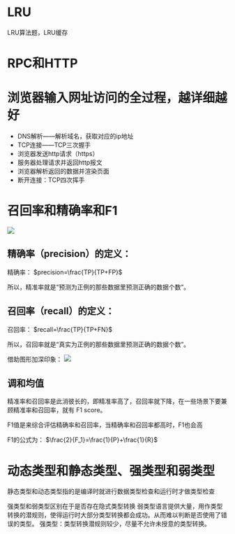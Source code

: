 # LRU

LRU算法题，LRU缓存

# RPC和HTTP

# 浏览器输入网址访问的全过程，越详细越好

* DNS解析——解析域名，获取对应的ip地址
* TCP连接——TCP三次握手
* 浏览器发送http请求（https）
* 服务器处理请求并返回http报文
* 浏览器解析返回的数据并渲染页面
* 断开连接：TCP四次挥手

# 召回率和精确率和F1
![](https://pic1.zhimg.com/80/v2-4cafd307ec97b7025fac1ac8f95a9e30_1440w.webp)

## 精确率（precision）的定义：
精确率： $precision=\frac{TP}{TP+FP}$

所以，精准率就是“预测为正例的那些数据里预测正确的数据个数”。

## 召回率（recall）的定义：
召回率： $recall=\frac{TP}{TP+FN}$

所以，召回率就是“真实为正例的那些数据里预测正确的数据个数”。

借助图形加深印象：
![](https://pic1.zhimg.com/80/v2-d146446bf905f137b6565b64347ccf04_1440w.webp)

## 调和均值
精准率和召回率是此消彼长的，即精准率高了，召回率就下降，在一些场景下要兼顾精准率和召回率，就有 F1 score。

F1值是来综合评估精确率和召回率，当精确率和召回率都高时，F1也会高

F1的公式为： $\frac{2}{F_1}=\frac{1}{P}+\frac{1}{R}$

# 动态类型和静态类型、强类型和弱类型
静态类型和动态类型指的是编译时就进行数据类型检查和运行时才做类型检查

强类型和弱类型区别在于是否存在隐式类型转换
弱类型语言提供大量，用作类型转换的潜规则，使得运行时大部分类型转换都会成功。从而难以判断是否使用了错误的类型。
强类型：类型转换潜规则较少，尽量不允许未授意的类型转换。
